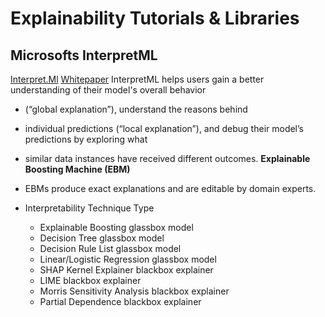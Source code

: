 # Explainability Tutorials & Libraries

## Microsofts InterpretML
[Interpret.Ml](https://interpret.ml/)
[Whitepaper](https://www.microsoft.com/en-us/research/uploads/prod/2020/05/InterpretML-Whitepaper.pdf)
InterpretML helps users gain a better understanding of their model's overall behavior 
* (“global explanation”), understand the reasons behind
* individual predictions (“local explanation”), and debug their model’s predictions by exploring what
* similar data instances have received different outcomes.
**Explainable Boosting Machine (EBM)**
* EBMs produce exact explanations and are editable by domain experts.

* Interpretability Technique	Type
  * Explainable Boosting	glassbox model
  * Decision Tree	glassbox model
  * Decision Rule List	glassbox model
  * Linear/Logistic Regression	glassbox model
  * SHAP Kernel Explainer	blackbox explainer
  * LIME	blackbox explainer
  * Morris Sensitivity Analysis	blackbox explainer
  * Partial Dependence	blackbox explainer

